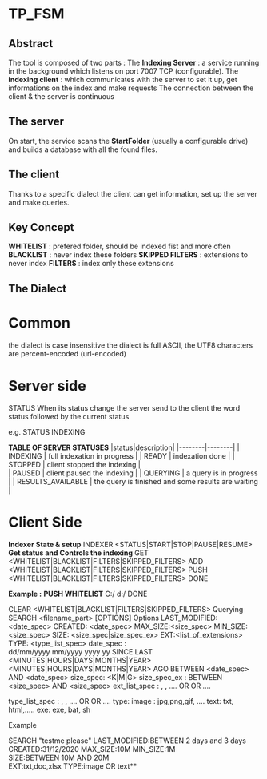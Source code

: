 # TP_FSM

## Abstract

The tool is composed of two parts : 
The __Indexing Server__ : a service running in the background which listens on port 7007 TCP (configurable).
The __indexing client__ : which communicates with the server to set it up, get informations on the index and make requests
The connection between the client & the server is continuous

## The server 
On start, the service scans the **StartFolder** (usually a configurable drive) and builds a database with all the found files.

## The client
Thanks to a specific dialect the client can get information, set up the server and make queries.

## Key Concept
__WHITELIST__ : prefered folder, should be indexed fist and more often
__BLACKLIST__ : never index these folders
__SKIPPED FILTERS__ : extensions to never index
__FILTERS__ : index only these extensions

## The Dialect
# Common
the dialect is case insensitive
the dialect is full ASCII, the UTF8 characters are percent-encoded (url-encoded)

# Server side
STATUS
When its status change the server send to the client the word status followed by the current status

e.g. STATUS INDEXING

__TABLE OF SERVER STATUSES__
|status|description|
|--------|--------|
|    INDEXING    |    full indexation in progress    |
|    READY    |    indexation done    |
|    STOPPED     |     client stopped the indexing    |    
|   PAUSED    |   client paused the indexing    |
|   QUERYING     |    a query is in progress     |
|   RESULTS_AVAILABLE   |   the query is finished and some results are waiting     |

# Client Side
__Indexer State & setup__
INDEXER <STATUS|START|STOP|PAUSE|RESUME>
__Get status and Controls the indexing__
GET <WHITELIST|BLACKLIST|FILTERS|SKIPPED_FILTERS>
ADD <WHITELIST|BLACKLIST|FILTERS|SKIPPED_FILTERS> <folder to add>
PUSH <WHITELIST|BLACKLIST|FILTERS|SKIPPED_FILTERS>  <folders to add>  DONE

**Example :**
**PUSH WHITELIST**
C:/
d:/
DONE

CLEAR <WHITELIST|BLACKLIST|FILTERS|SKIPPED_FILTERS> 
Querying 
SEARCH <filename_part> [OPTIONS] 
Options 
LAST_MODIFIED: <date_spec> 
CREATED: <date_spec> 
MAX_SIZE:<size_spec> 
MIN_SIZE: <size_spec> 
SIZE: <size_spec|size_spec_ex> 
EXT:<list_of_extensions> 
TYPE: <type_list_spec> 
date_spec :  
dd/mm/yyyy 
mm/yyyy 
yyyy 
yy 
SINCE LAST <number> <MINUTES|HOURS|DAYS|MONTHS|YEAR> 
<number> <MINUTES|HOURS|DAYS|MONTHS|YEAR> AGO 
BETWEEN <date_spec> AND <date_spec> 
size_spec: 
<number><K|M|G> 
size_spec_ex : 
BETWEEN <size_spec> AND <size_spec> 
ext_list_spec : 
<ext>, <ext>, …. 
<ext> OR <ext> OR …. 

type_list_spec : 
<type>, <type>, …. 
<type> OR <type> OR …. 
type: 
image : jpg,png,gif, …. 
text: txt, html,..... 
exe: exe, bat, sh 
  
Example 

SEARCH "testme please" 
LAST_MODIFIED:BETWEEN 2 days and 3 days 
CREATED:31/12/2020 
MAX_SIZE:10M 
MIN_SIZE:1M  
SIZE:BETWEEN 10M AND 20M  
EXT:txt,doc,xlsx 
TYPE:image OR text** 
